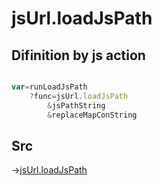 # jsUrl.loadJsPath

## Difinition by js action

```js.js

var=runLoadJsPath
	?func=jsUrl.loadJsPath
		&jsPathString
		&replaceMapConString
```

## Src

->[jsUrl.loadJsPath](https://github.com/puutaro/CommandClick/blob/master/app/src/main/java/com/puutaro/commandclick/fragment_lib/terminal_fragment/js_interface/JsUrl.kt#L58)


